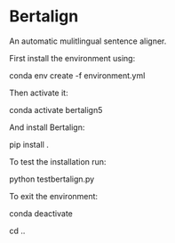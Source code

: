 # Bertalign

An automatic mulitlingual sentence aligner.

First install the environment using:

conda env create -f environment.yml

Then activate it:

conda activate bertalign5

And install Bertalign:

pip install .

To test the installation run:

python testbertalign.py

To exit the environment:

conda deactivate

cd ..
